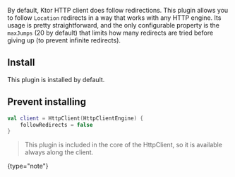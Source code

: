[//]: # (title: Redirect)

<include src="lib.xml" include-id="outdated_warning"/>

By default, Ktor HTTP client does follow redirections. This plugin allows you to follow `Location` redirects in a way that works with any HTTP engine. Its usage is pretty straightforward, and the only configurable property is the `maxJumps` (20 by default) that limits how many redirects are tried before giving up (to prevent infinite redirects).



## Install

This plugin is installed by default.

## Prevent installing

```kotlin
val client = HttpClient(HttpClientEngine) {
    followRedirects = false
}
```

>This plugin is included in the core of the HttpClient, so it is available always along the client.
>
{type="note"}